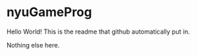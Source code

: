 # nyuGameProg
Hello World!
This is the readme that github automatically put in.

Nothing else here.
